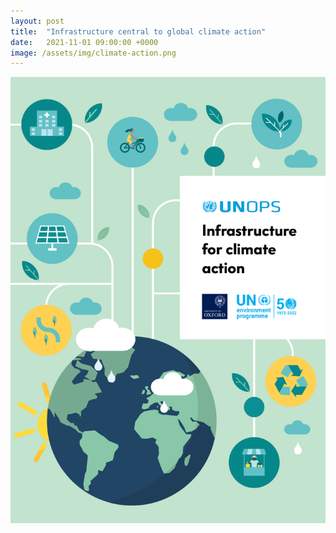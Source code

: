 ```yaml
---
layout: post
title:  "Infrastructure central to global climate action"
date:   2021-11-01 09:00:00 +0000
image: /assets/img/climate-action.png
---
```


<img src="/assets/img/climate-action.png" alt="Climate action report">
